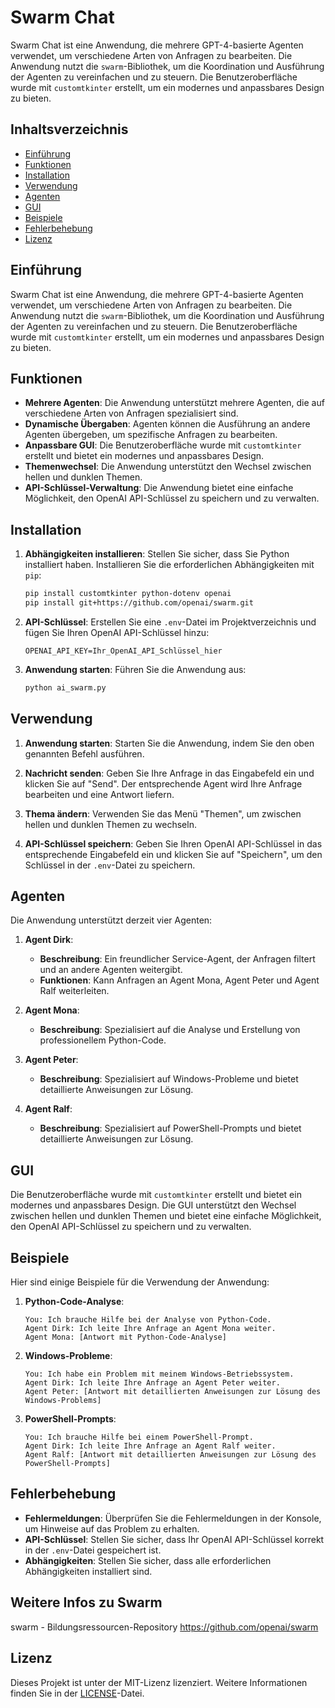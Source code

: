 # Swarm Chat

Swarm Chat ist eine Anwendung, die mehrere GPT-4-basierte Agenten verwendet, um verschiedene Arten von Anfragen zu bearbeiten. Die Anwendung nutzt die `swarm`-Bibliothek, um die Koordination und Ausführung der Agenten zu vereinfachen und zu steuern. Die Benutzeroberfläche wurde mit `customtkinter` erstellt, um ein modernes und anpassbares Design zu bieten.

## Inhaltsverzeichnis

- [Einführung](#einführung)
- [Funktionen](#funktionen)
- [Installation](#installation)
- [Verwendung](#verwendung)
- [Agenten](#agenten)
- [GUI](#gui)
- [Beispiele](#beispiele)
- [Fehlerbehebung](#fehlerbehebung)
- [Lizenz](#lizenz)

## Einführung

Swarm Chat ist eine Anwendung, die mehrere GPT-4-basierte Agenten verwendet, um verschiedene Arten von Anfragen zu bearbeiten. Die Anwendung nutzt die `swarm`-Bibliothek, um die Koordination und Ausführung der Agenten zu vereinfachen und zu steuern. Die Benutzeroberfläche wurde mit `customtkinter` erstellt, um ein modernes und anpassbares Design zu bieten.

## Funktionen

- **Mehrere Agenten**: Die Anwendung unterstützt mehrere Agenten, die auf verschiedene Arten von Anfragen spezialisiert sind.
- **Dynamische Übergaben**: Agenten können die Ausführung an andere Agenten übergeben, um spezifische Anfragen zu bearbeiten.
- **Anpassbare GUI**: Die Benutzeroberfläche wurde mit `customtkinter` erstellt und bietet ein modernes und anpassbares Design.
- **Themenwechsel**: Die Anwendung unterstützt den Wechsel zwischen hellen und dunklen Themen.
- **API-Schlüssel-Verwaltung**: Die Anwendung bietet eine einfache Möglichkeit, den OpenAI API-Schlüssel zu speichern und zu verwalten.

## Installation

1. **Abhängigkeiten installieren**:
   Stellen Sie sicher, dass Sie Python installiert haben. Installieren Sie die erforderlichen Abhängigkeiten mit `pip`:
   ```sh
   pip install customtkinter python-dotenv openai
   pip install git+https://github.com/openai/swarm.git
   ```

2. **API-Schlüssel**:
   Erstellen Sie eine `.env`-Datei im Projektverzeichnis und fügen Sie Ihren OpenAI API-Schlüssel hinzu:
   ```
   OPENAI_API_KEY=Ihr_OpenAI_API_Schlüssel_hier
   ```

3. **Anwendung starten**:
   Führen Sie die Anwendung aus:
   ```sh
   python ai_swarm.py
   ```

## Verwendung

1. **Anwendung starten**:
   Starten Sie die Anwendung, indem Sie den oben genannten Befehl ausführen.

2. **Nachricht senden**:
   Geben Sie Ihre Anfrage in das Eingabefeld ein und klicken Sie auf "Send". Der entsprechende Agent wird Ihre Anfrage bearbeiten und eine Antwort liefern.

3. **Thema ändern**:
   Verwenden Sie das Menü "Themen", um zwischen hellen und dunklen Themen zu wechseln.

4. **API-Schlüssel speichern**:
   Geben Sie Ihren OpenAI API-Schlüssel in das entsprechende Eingabefeld ein und klicken Sie auf "Speichern", um den Schlüssel in der `.env`-Datei zu speichern.

## Agenten

Die Anwendung unterstützt derzeit vier Agenten:

1. **Agent Dirk**:
   - **Beschreibung**: Ein freundlicher Service-Agent, der Anfragen filtert und an andere Agenten weitergibt.
   - **Funktionen**: Kann Anfragen an Agent Mona, Agent Peter und Agent Ralf weiterleiten.

2. **Agent Mona**:
   - **Beschreibung**: Spezialisiert auf die Analyse und Erstellung von professionellem Python-Code.

3. **Agent Peter**:
   - **Beschreibung**: Spezialisiert auf Windows-Probleme und bietet detaillierte Anweisungen zur Lösung.

4. **Agent Ralf**:
   - **Beschreibung**: Spezialisiert auf PowerShell-Prompts und bietet detaillierte Anweisungen zur Lösung.

## GUI

Die Benutzeroberfläche wurde mit `customtkinter` erstellt und bietet ein modernes und anpassbares Design. Die GUI unterstützt den Wechsel zwischen hellen und dunklen Themen und bietet eine einfache Möglichkeit, den OpenAI API-Schlüssel zu speichern und zu verwalten.

## Beispiele

Hier sind einige Beispiele für die Verwendung der Anwendung:

1. **Python-Code-Analyse**:
   ```
   You: Ich brauche Hilfe bei der Analyse von Python-Code.
   Agent Dirk: Ich leite Ihre Anfrage an Agent Mona weiter.
   Agent Mona: [Antwort mit Python-Code-Analyse]
   ```

2. **Windows-Probleme**:
   ```
   You: Ich habe ein Problem mit meinem Windows-Betriebssystem.
   Agent Dirk: Ich leite Ihre Anfrage an Agent Peter weiter.
   Agent Peter: [Antwort mit detaillierten Anweisungen zur Lösung des Windows-Problems]
   ```

3. **PowerShell-Prompts**:
   ```
   You: Ich brauche Hilfe bei einem PowerShell-Prompt.
   Agent Dirk: Ich leite Ihre Anfrage an Agent Ralf weiter.
   Agent Ralf: [Antwort mit detaillierten Anweisungen zur Lösung des PowerShell-Prompts]
   ```

## Fehlerbehebung

- **Fehlermeldungen**: Überprüfen Sie die Fehlermeldungen in der Konsole, um Hinweise auf das Problem zu erhalten.
- **API-Schlüssel**: Stellen Sie sicher, dass Ihr OpenAI API-Schlüssel korrekt in der `.env`-Datei gespeichert ist.
- **Abhängigkeiten**: Stellen Sie sicher, dass alle erforderlichen Abhängigkeiten installiert sind.

## Weitere Infos zu Swarm
swarm - Bildungsressourcen-Repository
https://github.com/openai/swarm

## Lizenz

Dieses Projekt ist unter der MIT-Lizenz lizenziert. Weitere Informationen finden Sie in der [LICENSE](LICENSE)-Datei.
